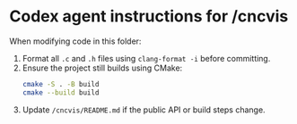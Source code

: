 # Codex agent instructions for /cncvis

When modifying code in this folder:

1. Format all `.c` and `.h` files using `clang-format -i` before committing.
2. Ensure the project still builds using CMake:
   ```bash
   cmake -S . -B build
   cmake --build build
   ```
3. Update `/cncvis/README.md` if the public API or build steps change.